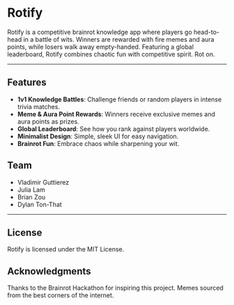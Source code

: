 # Rotify

Rotify is a competitive brainrot knowledge app where players go head-to-head in a battle of wits. Winners are rewarded with fire memes and aura points, while losers walk away empty-handed. Featuring a global leaderboard, Rotify combines chaotic fun with competitive spirit. Rot on.

---

## Features

- **1v1 Knowledge Battles**: Challenge friends or random players in intense trivia matches.
- **Meme & Aura Point Rewards**: Winners receive exclusive memes and aura points as prizes.
- **Global Leaderboard**: See how you rank against players worldwide.
- **Minimalist Design**: Simple, sleek UI for easy navigation.
- **Brainrot Fun**: Embrace chaos while sharpening your wit.


## Team
* Vladimir Guttierez
* Julia Lam
* Brian Zou
* Dylan Ton-That


---
## License

Rotify is licensed under the MIT License.

## Acknowledgments

Thanks to the Brainrot Hackathon for inspiring this project.
Memes sourced from the best corners of the internet.

